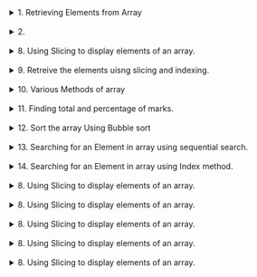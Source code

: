 <details>
<summary>1. Retrieving Elements from Array
</summary>
Problem : This is Problem no one
</details>
<br>

<details>
<summary>2. 
</summary>
</details>
<br>

<details>
<summary>8. Using Slicing to display elements of an array.
</summary>
Problem : A python program to retrieve and display only a range of elements from an array using slicing.
</details>
<br>

<details>
<summary>9. Retreive the elements uisng slicing and indexing.
</summary>
Problem : A python program to retrieve and display only the array element using slicing and Indexing.
</details>
<br>

<details>
<summary>10. Various Methods of array
</summary>
Problem : A python program to understand various methods of array class.
</details>
<br>

<details>
<summary>11. Finding total and percentage of marks.
</summary>
Problem : A python program to storing student's marks into an array and finding total marks and percentage of marks.
</details>
<br>

<details>
<summary>12. Sort the array Using Bubble sort
</summary>
Problem : A python program to sort the array elements using bubble sort technique
</details>
<br>

<details>
<summary>13. Searching for an Element in array using sequential search.
</summary>
Problem : A python program to search for the position of an element in an array using sequential search.
</details>
<br>

<details>
<summary>14. Searching for an Element in array using Index method.
</summary>
Problem : A python program to search for the position of an element in an array using Index method.
</details>
<br>

<details>
<summary>8. Using Slicing to display elements of an array.
</summary>
Problem : A python program to retrieve and display only a range of elements from an array using slicing.
</details>
<br>

<details>
<summary>8. Using Slicing to display elements of an array.
</summary>
Problem : A python program to retrieve and display only a range of elements from an array using slicing.
</details>
<br>

<details>
<summary>8. Using Slicing to display elements of an array.
</summary>
Problem : A python program to retrieve and display only a range of elements from an array using slicing.
</details>
<br>

<details>
<summary>8. Using Slicing to display elements of an array.
</summary>
Problem : A python program to retrieve and display only a range of elements from an array using slicing.
</details>
<br>

<details>
<summary>8. Using Slicing to display elements of an array.
</summary>
Problem : A python program to retrieve and display only a range of elements from an array using slicing.
</details>